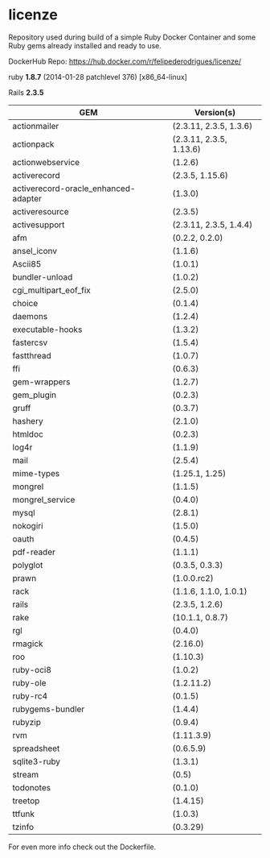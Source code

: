 # licenze

Repository used during build of a simple Ruby Docker Container and some Ruby gems already installed and ready to use. 

DockerHub Repo: https://hub.docker.com/r/felipederodrigues/licenze/

ruby **1.8.7** (2014-01-28 patchlevel 376) [x86_64-linux]

Rails **2.3.5**

  GEM  | Version(s)
  ------------- | -------------
  actionmailer  | (2.3.11, 2.3.5, 1.3.6)
  actionpack  | (2.3.11, 2.3.5, 1.13.6)
actionwebservice | (1.2.6)
activerecord | (2.3.5, 1.15.6)
activerecord-oracle_enhanced-adapter | (1.3.0)
activeresource | (2.3.5)
activesupport | (2.3.11, 2.3.5, 1.4.4)
afm | (0.2.2, 0.2.0)
ansel_iconv | (1.1.6)
Ascii85 | (1.0.1)
bundler-unload | (1.0.2)
cgi_multipart_eof_fix | (2.5.0)
choice | (0.1.4)
daemons | (1.2.4)
executable-hooks | (1.3.2)
fastercsv | (1.5.4)
fastthread | (1.0.7)
ffi | (0.6.3)
gem-wrappers | (1.2.7)
gem_plugin | (0.2.3)
gruff | (0.3.7)
hashery | (2.1.0)
htmldoc | (0.2.3)
log4r | (1.1.9)
mail | (2.5.4)
mime-types | (1.25.1, 1.25)
mongrel | (1.1.5)
mongrel_service | (0.4.0)
mysql | (2.8.1)
nokogiri | (1.5.0)
oauth | (0.4.5)
pdf-reader | (1.1.1)
polyglot | (0.3.5, 0.3.3)
prawn | (1.0.0.rc2)
rack | (1.1.6, 1.1.0, 1.0.1)
rails | (2.3.5, 1.2.6)
rake | (10.1.1, 0.8.7)
rgl | (0.4.0)
rmagick | (2.16.0)
roo | (1.10.3)
ruby-oci8 | (1.0.2)
ruby-ole | (1.2.11.2)
ruby-rc4 | (0.1.5)
rubygems-bundler | (1.4.4)
rubyzip | (0.9.4)
rvm | (1.11.3.9)
spreadsheet | (0.6.5.9)
sqlite3-ruby | (1.3.1)
stream | (0.5)
todonotes | (0.1.0)
treetop | (1.4.15)
ttfunk | (1.0.3)
tzinfo | (0.3.29)


For even more info check out the Dockerfile.
